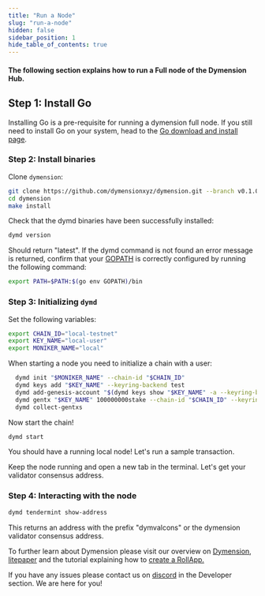 ```yaml
---
title: "Run a Node"
slug: "run-a-node"
hidden: false
sidebar_position: 1
hide_table_of_contents: true
---
```


#### The following section explains how to run a Full node of the Dymension Hub.

## Step 1: Install Go

Installing Go is a pre-requisite for running a dymension full node. If you still need to install Go on your system, head to the [Go download and install page](https://go.dev/doc/install).

### Step 2: Install binaries

Clone `dymension`:

```sh
git clone https://github.com/dymensionxyz/dymension.git --branch v0.1.0-alpha
cd dymension
make install
```

Check that the dymd binaries have been successfully installed:

```sh
dymd version
```

Should return "latest". If the dymd command is not found an error message is returned, confirm that your [GOPATH](https://go.dev/doc/gopath_code#GOPATH) is correctly configured by running the following command:

```sh
export PATH=$PATH:$(go env GOPATH)/bin
```

### Step 3: Initializing `dymd`

Set the following variables:

```sh
export CHAIN_ID="local-testnet"
export KEY_NAME="local-user"
export MONIKER_NAME="local"
```

When starting a node you need to initialize a chain with a user:

```sh
  dymd init "$MONIKER_NAME" --chain-id "$CHAIN_ID"
  dymd keys add "$KEY_NAME" --keyring-backend test
  dymd add-genesis-account "$(dymd keys show "$KEY_NAME" -a --keyring-backend test)" 100000000000stake
  dymd gentx "$KEY_NAME" 100000000stake --chain-id "$CHAIN_ID" --keyring-backend test
  dymd collect-gentxs
```

Now start the chain!

```sh
dymd start
```

You should have a running local node! Let's run a sample transaction.

Keep the node running and open a new tab in the terminal. Let's get your validator consensus address.

### Step 4: Interacting with the node

```sh
dymd tendermint show-address
```

This returns an address with the prefix "dymvalcons" or the dymension validator consensus address.

To further learn about Dymension please visit our overview on [Dymension](/docs/learn/modular-intro.md), [litepaper](/docs/dymension-litepaper/index.md) and the tutorial explaining how to [create a RollApp.](/developers/start/overview.md)

If you have any issues please contact us on [discord](http://discord.gg/dymension) in the Developer section. We are here for you!
